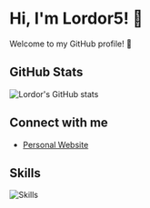 # Hi, I'm Lordor5! 👋

Welcome to my GitHub profile! 🌟

## GitHub Stats
![Lordor's GitHub stats](https://github-readme-stats.vercel.app/api?username=lordor5&show_icons=true&theme=cobalt)

## Connect with me
- [Personal Website](https://github.lordor.es/)

## Skills
![Skills](https://skillicons.dev/icons?i=js,nodejs,ts,,html,css,astro,,cloudflare,docker,github,git,linux,debian,arduino,,vscode,discord,obsidian&perline=4)


